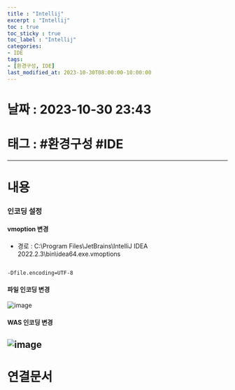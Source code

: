 ```yaml
---
title : "Intellij"
excerpt : "Intellij"
toc : true
toc_sticky : true
toc_label : "Intellij"
categories:
- IDE
tags:
- [환경구성, IDE]
last_modified_at: 2023-10-30T08:00:00-10:00:00
---
```


# 날짜 : 2023-10-30 23:43

# 태그 : #환경구성 #IDE
---

# 내용

### 인코딩 설정

#### vmoption 변경
- 경로 : C:\Program Files\JetBrains\IntelliJ IDEA 2022.2.3\bin\idea64.exe.vmoptions
```

-Dfile.encoding=UTF-8
```

#### 파일 인코딩 변경
  
![image](../../assets/Images/IntelliJSetFileEncoding.png)

#### WAS 인코딩 변경
  
![image](../../assets/Images/IntellijSetWASEncoding.png)
---

# 연결문서
